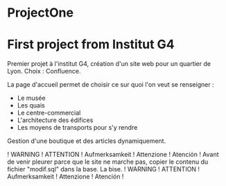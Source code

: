 # ProjectOne
# First project from Institut G4

Premier projet à l'institut G4, création d'un site web pour un quartier de Lyon.
Choix : Confluence. 

La page d'accueil permet de choisir ce sur quoi l'on veut se renseigner :
- Le musée
- Les quais
- Le centre-commercial
- L'architecture des édifices
- Les moyens de transports pour s'y rendre

Gestion d'une boutique et des articles dynamiquement.

! WARNING ! ATTENTION ! Aufmerksamkeit ! Attenzione ! Atención !
Avant de venir pleurer parce que le site ne marche pas, copier le contenu du fichier "modif.sql" dans la base.
La bise.
! WARNING ! ATTENTION ! Aufmerksamkeit ! Attenzione ! Atención !
